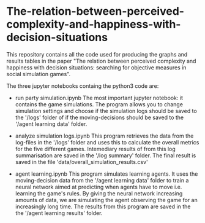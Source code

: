 # The-relation-between-perceived-complexity-and-happiness-with-decision-situations

This repository contains all the code used for producing the graphs and results tables in the paper "The relation between perceived complexity and happiness with decision situations: searching for objective measures in social simulation games".

The three jupyter notebooks containg the python3 code are:
* run party simulation.ipynb
  The most important jupyter notebook: it contains the game simulations. The program allows you to change simulation settings and choose if the simulation logs should be saved to the '/logs' folder of if the moving-decisions should be saved to the '/agent learning data' folder.
  
* analyze simulation logs.ipynb
  This program retrieves the data from the log-files in the '/logs' folder and uses this to calculate the overall metrics for the five different games. Intemediary results of from this log summarisation are saved in the '/log summary' folder. The final result is saved in the file 'data/overall_simulation_results.csv'
  
* agent learning.ipynb
  This program simulates learning agents. It uses the moving-decision data from the '/agent learning data' folder to train a neural network aimed at predicting when agents have to move i.e. learning the game's rules. By giving the neural network increasing amounts of data, we are simulating the agent observing the game for an increasingly long time. The results from this program are saved in the the '/agent learning results' folder.
 
